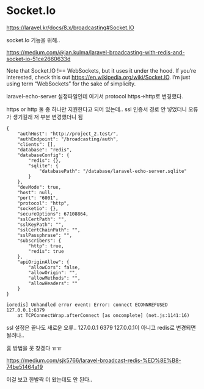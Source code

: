 # Socket.Io

https://laravel.kr/docs/8.x/broadcasting#Socket.IO

socket.Io 기능을 위해..

https://medium.com/@jan.kulma/laravel-broadcasting-with-redis-and-socket-io-51ce2660633d

Note that Socket.IO !== WebSockets, but it uses it under the hood. If you’re interested, check this out https://en.wikipedia.org/wiki/Socket.IO. I’m just using term “WebSockets” for the sake of simplicity.


laravel-echo-server 설정파일인데 여기서 protocol https->http로 변경했다.

https or http 둘 중 하나만 지원한다고 되어 있는데.. ssl 인증서 경로 안 넣었더니 오류가 생기길래 저 부분 변경했더니 됨


```
{
	"authHost": "http://project_2.test/",
	"authEndpoint": "/broadcasting/auth",
	"clients": [],
	"database": "redis",
	"databaseConfig": {
		"redis": {},
		"sqlite": {
			"databasePath": "/database/laravel-echo-server.sqlite"
		}
	},
	"devMode": true,
	"host": null,
	"port": "6001",
	"protocol": "http",
	"socketio": {},
	"secureOptions": 67108864,
	"sslCertPath": "",
	"sslKeyPath": "",
	"sslCertChainPath": "",
	"sslPassphrase": "",
	"subscribers": {
		"http": true,
		"redis": true
	},
	"apiOriginAllow": {
		"allowCors": false,
		"allowOrigin": "",
		"allowMethods": "",
		"allowHeaders": ""
	}
}
```

```
ioredis] Unhandled error event: Error: connect ECONNREFUSED 127.0.0.1:6379
    at TCPConnectWrap.afterConnect [as oncomplete] (net.js:1141:16)
```

ssl 설정은 끝나도 새로운 오류.. 127.0.0.1 6379 127.0.0.1이 아니고 redis로 변경되면 될려나..

흠 방법을 못 찾겠다 ㅠㅠ

https://medium.com/sjk5766/laravel-broadcast-redis-%ED%8E%B8-74be51464a19

이걸 보고 한발짝 더 왔는데도 안 된다..
